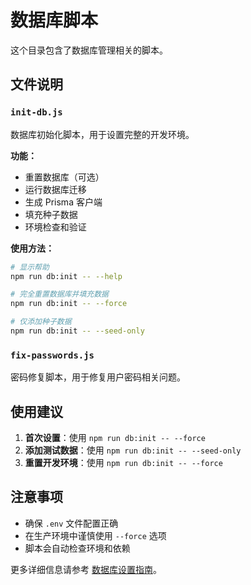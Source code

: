 # 数据库脚本

这个目录包含了数据库管理相关的脚本。

## 文件说明

### `init-db.js`
数据库初始化脚本，用于设置完整的开发环境。

**功能：**
- 重置数据库（可选）
- 运行数据库迁移
- 生成 Prisma 客户端
- 填充种子数据
- 环境检查和验证

**使用方法：**
```bash
# 显示帮助
npm run db:init -- --help

# 完全重置数据库并填充数据
npm run db:init -- --force

# 仅添加种子数据
npm run db:init -- --seed-only
```

### `fix-passwords.js`
密码修复脚本，用于修复用户密码相关问题。

## 使用建议

1. **首次设置**：使用 `npm run db:init -- --force`
2. **添加测试数据**：使用 `npm run db:init -- --seed-only`
3. **重置开发环境**：使用 `npm run db:init -- --force`

## 注意事项

- 确保 `.env` 文件配置正确
- 在生产环境中谨慎使用 `--force` 选项
- 脚本会自动检查环境和依赖

更多详细信息请参考 [数据库设置指南](../docs/database-setup.md)。